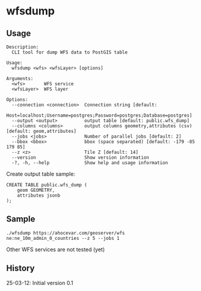 # wfsdump

## Usage 

```
Description:
  CLI tool for dump WFS data to PostGIS table

Usage:
  wfsdump <wfs> <wfsLayer> [options]

Arguments:
  <wfs>       WFS service
  <wfsLayer>  WFS layer

Options:
  --connection <connection>  Connection string [default:
                             Host=localhost;Username=postgres;Password=postgres;Database=postgres]
  --output <output>          output table [default: public.wfs_dump]
  --columns <columns>        output columns geometry,attributes (csv) [default: geom,attributes]
  --jobs <jobs>              Number of parallel jobs [default: 2]
  --bbox <bbox>              bbox (space separated) [default: -179 -85 179 85]
  --z <z>                    Tile Z [default: 14]
  --version                  Show version information
  -?, -h, --help             Show help and usage information
```

Create output table sample:

```
CREATE TABLE public.wfs_dump (
    geom GEOMETRY,
    attributes jsonb
);
```

## Sample

```
./wfsdump https://ahocevar.com/geoserver/wfs ne:ne_10m_admin_0_countries --z 5 --jobs 1
```

Other WFS services are not tested (yet)

## History

25-03-12: Initial version 0.1
